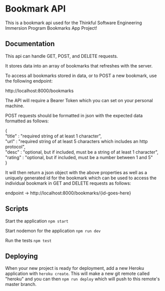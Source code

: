 # Bookmark API

This is a bookmark api used for the Thinkful Software Engineering Immersion Program Bookmarks App Project!

## Documentation

This api can handle GET, POST, and DELETE requests.

It stores data into an array of bookmarks that refreshes with the server.

To access all bookmarks stored in data, or to POST a new bookmark, use the following endpoint:

http://localhost:8000/bookmarks

The API will require a Bearer Token which you can set on your personal machine. 

POST requests should be formatted in json with the expected data formatted as follows:

{  
    "title" : "required string of at least 1 character",   
    "url" : "required string of at least 5 characters which includes an http protocol",   
    "desc" : "optional, but if included, must be a string of at least 1 character",  
    "rating" : "optional, but if included, must be a number between 1 and 5"   
}   

It will then return a json object with the above properties as well as a uniquely generated id for the bookmark which can be used to access the individual bookmark in GET and DELETE requests as follows:

endpoint -> http://localhost:8000/bookmarks/{id-goes-here}


## Scripts

Start the application `npm start`

Start nodemon for the application `npm run dev`

Run the tests `npm test`

## Deploying

When your new project is ready for deployment, add a new Heroku application with `heroku create`. This will make a new git remote called "heroku" and you can then `npm run deploy` which will push to this remote's master branch.

